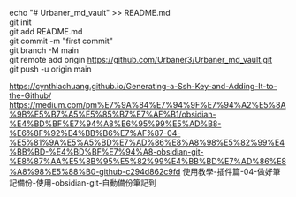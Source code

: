 echo "# Urbaner_md_vault" >> README.md  
git init  
git add README.md  
git commit -m "first commit"  
git branch -M main  
git remote add origin https://github.com/Urbaner3/Urbaner_md_vault.git  
git push -u origin main  

https://cynthiachuang.github.io/Generating-a-Ssh-Key-and-Adding-It-to-the-Github/
https://medium.com/pm%E7%9A%84%E7%94%9F%E7%94%A2%E5%8A%9B%E5%B7%A5%E5%85%B7%E7%AE%B1/obsidian-%E4%BD%BF%E7%94%A8%E6%95%99%E5%AD%B8-%E6%8F%92%E4%BB%B6%E7%AF%87-04-%E5%81%9A%E5%A5%BD%E7%AD%86%E8%A8%98%E5%82%99%E4%BB%BD-%E4%BD%BF%E7%94%A8-obsidian-git-%E8%87%AA%E5%8B%95%E5%82%99%E4%BB%BD%E7%AD%86%E8%A8%98%E5%88%B0-github-c294d862c9fd
使用教學-插件篇-04-做好筆記備份-使用-obsidian-git-自動備份筆記到

